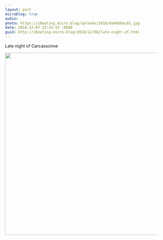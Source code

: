 ```yaml
---
layout: post
microblog: true
audio: 
photo: https://iKeating.micro.blog/uploads/2018/6a0db8ac81.jpg
date: 2018-12-07 23:24:13 -0500
guid: http://iKeating.micro.blog/2018/12/08/late-night-of.html
---
```

Late night of Carcassonne

<img src="https://iKeating.micro.blog/uploads/2018/6a0db8ac81.jpg" width="600" height="600" alt="" />
